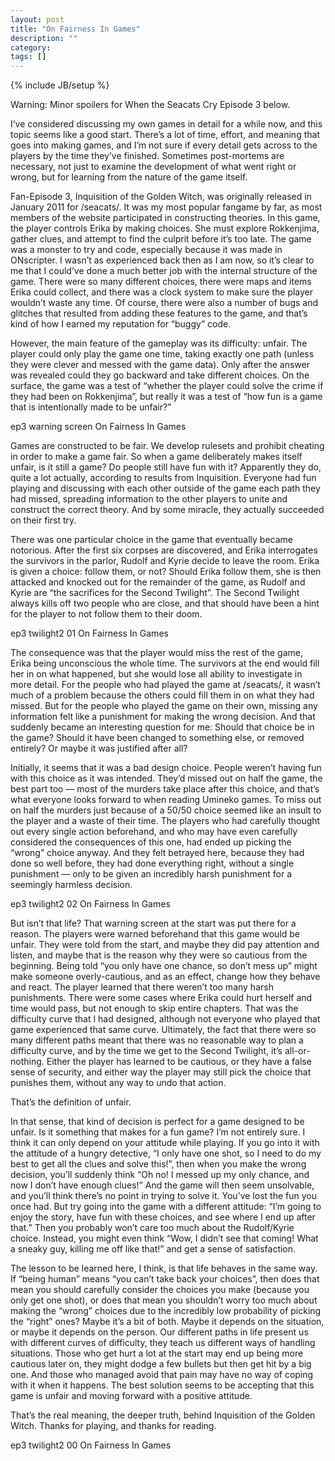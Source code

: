 ```yaml
---
layout: post
title: "On Fairness In Games"
description: ""
category:
tags: []
---
```

{% include JB/setup %}

Warning: Minor spoilers for When the Seacats Cry Episode 3 below.

I’ve considered discussing my own games in detail for a while now, and this topic seems like a good start. There’s a lot of time, effort, and meaning that goes into making games, and I’m not sure if every detail gets across to the players by the time they’ve finished. Sometimes post-mortems are necessary, not just to examine the development of what went right or wrong, but for learning from the nature of the game itself.

Fan-Episode 3, Inquisition of the Golden Witch, was originally released in January 2011 for /seacats/. It was my most popular fangame by far, as most members of the website participated in constructing theories. In this game, the player controls Erika by making choices. She must explore Rokkenjima, gather clues, and attempt to find the culprit before it’s too late. The game was a monster to try and code, especially because it was made in ONscripter. I wasn’t as experienced back then as I am now, so it’s clear to me that I could’ve done a much better job with the internal structure of the game. There were so many different choices, there were maps and items Erika could collect, and there was a clock system to make sure the player wouldn’t waste any time. Of course, there were also a number of bugs and glitches that resulted from adding these features to the game, and that’s kind of how I earned my reputation for “buggy” code.

However, the main feature of the gameplay was its difficulty: unfair. The player could only play the game one time, taking exactly one path (unless they were clever and messed with the game data). Only after the answer was revealed could they go backward and take different choices. On the surface, the game was a test of “whether the player could solve the crime if they had been on Rokkenjima”, but really it was a test of “how fun is a game that is intentionally made to be unfair?”

ep3 warning screen On Fairness In Games

Games are constructed to be fair. We develop rulesets and prohibit cheating in order to make a game fair. So when a game deliberately makes itself unfair, is it still a game? Do people still have fun with it? Apparently they do, quite a lot actually, according to results from Inquisition. Everyone had fun playing and discussing with each other outside of the game each path they had missed, spreading information to the other players to unite and construct the correct theory. And by some miracle, they actually succeeded on their first try.

There was one particular choice in the game that eventually became notorious. After the first six corpses are discovered, and Erika interrogates the survivors in the parlor, Rudolf and Kyrie decide to leave the room. Erika is given a choice: follow them, or not? Should Erika follow them, she is then attacked and knocked out for the remainder of the game, as Rudolf and Kyrie are “the sacrifices for the Second Twilight”. The Second Twilight always kills off two people who are close, and that should have been a hint for the player to not follow them to their doom.

ep3 twilight2 01 On Fairness In Games

The consequence was that the player would miss the rest of the game, Erika being unconscious the whole time. The survivors at the end would fill her in on what happened, but she would lose all ability to investigate in more detail. For the people who had played the game at /seacats/, it wasn’t much of a problem because the others could fill them in on what they had missed. But for the people who played the game on their own, missing any information felt like a punishment for making the wrong decision. And that suddenly became an interesting question for me: Should that choice be in the game? Should it have been changed to something else, or removed entirely? Or maybe it was justified after all?

Initially, it seems that it was a bad design choice. People weren’t having fun with this choice as it was intended. They’d missed out on half the game, the best part too — most of the murders take place after this choice, and that’s what everyone looks forward to when reading Umineko games. To miss out on half the murders just because of a 50/50 choice seemed like an insult to the player and a waste of their time. The players who had carefully thought out every single action beforehand, and who may have even carefully considered the consequences of this one, had ended up picking the “wrong” choice anyway. And they felt betrayed here, because they had done so well before, they had done everything right, without a single punishment — only to be given an incredibly harsh punishment for a seemingly harmless decision.

ep3 twilight2 02 On Fairness In Games

But isn’t that life? That warning screen at the start was put there for a reason. The players were warned beforehand that this game would be unfair. They were told from the start, and maybe they did pay attention and listen, and maybe that is the reason why they were so cautious from the beginning. Being told “you only have one chance, so don’t mess up” might make someone overly-cautious, and as an effect, change how they behave and react. The player learned that there weren’t too many harsh punishments. There were some cases where Erika could hurt herself and time would pass, but not enough to skip entire chapters. That was the difficulty curve that I had designed, although not everyone who played that game experienced that same curve. Ultimately, the fact that there were so many different paths meant that there was no reasonable way to plan a difficulty curve, and by the time we get to the Second Twilight, it’s all-or-nothing. Either the player has learned to be cautious, or they have a false sense of security, and either way the player may still pick the choice that punishes them, without any way to undo that action.

That’s the definition of unfair.

In that sense, that kind of decision is perfect for a game designed to be unfair. Is it something that makes for a fun game? I’m not entirely sure. I think it can only depend on your attitude while playing. If you go into it with the attitude of a hungry detective, “I only have one shot, so I need to do my best to get all the clues and solve this!”, then when you make the wrong decision, you’ll suddenly think “Oh no! I messed up my only chance, and now I don’t have enough clues!” And the game will then seem unsolvable, and you’ll think there’s no point in trying to solve it. You’ve lost the fun you once had. But try going into the game with a different attitude: “I’m going to enjoy the story, have fun with these choices, and see where I end up after that.” Then you probably won’t care too much about the Rudolf/Kyrie choice. Instead, you might even think “Wow, I didn’t see that coming! What a sneaky guy, killing me off like that!” and get a sense of satisfaction.

The lesson to be learned here, I think, is that life behaves in the same way. If “being human” means “you can’t take back your choices”, then does that mean you should carefully consider the choices you make (because you only get one shot), or does that mean you shouldn’t worry too much about making the “wrong” choices due to the incredibly low probability of picking the “right” ones? Maybe it’s a bit of both. Maybe it depends on the situation, or maybe it depends on the person. Our different paths in life present us with different curves of difficulty, they teach us different ways of handling situations. Those who get hurt a lot at the start may end up being more cautious later on, they might dodge a few bullets but then get hit by a big one. And those who managed avoid that pain may have no way of coping with it when it happens. The best solution seems to be accepting that this game is unfair and moving forward with a positive attitude.

That’s the real meaning, the deeper truth, behind Inquisition of the Golden Witch.
Thanks for playing, and thanks for reading.

ep3 twilight2 00 On Fairness In Games
